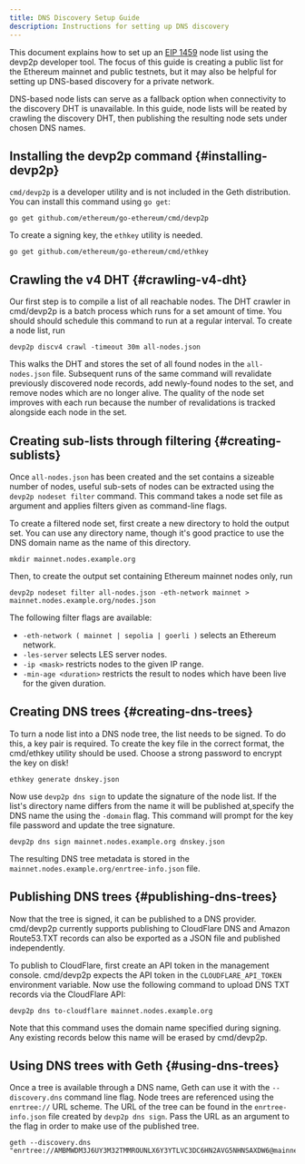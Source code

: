 ```yaml
---
title: DNS Discovery Setup Guide
description: Instructions for setting up DNS discovery
---
```


This document explains how to set up an [EIP 1459](https://eips.ethereum.org/EIPS/eip-1459) node list using the devp2p developer tool. The focus of this guide is creating a public list for the Ethereum mainnet and public testnets, but it may also be helpful for setting up DNS-based discovery for a private network.

DNS-based node lists can serve as a fallback option when connectivity to the discovery DHT is unavailable. In this guide, node lists will be reated by crawling the discovery DHT, then publishing the resulting node sets under chosen DNS names.

## Installing the devp2p command {#installing-devp2p}

`cmd/devp2p` is a developer utility and is not included in the Geth distribution. You can install this command using `go get`:

```shell
go get github.com/ethereum/go-ethereum/cmd/devp2p
```

To create a signing key, the `ethkey` utility is needed.

```shell
go get github.com/ethereum/go-ethereum/cmd/ethkey
```

## Crawling the v4 DHT {#crawling-v4-dht}

Our first step is to compile a list of all reachable nodes. The DHT crawler in cmd/devp2p is a batch process which runs for a set amount of time. You should should schedule this command to run at a regular interval. To create a node list, run

```shell
devp2p discv4 crawl -timeout 30m all-nodes.json
```

This walks the DHT and stores the set of all found nodes in the `all-nodes.json` file.
Subsequent runs of the same command will revalidate previously discovered node records,
add newly-found nodes to the set, and remove nodes which are no longer alive. The quality
of the node set improves with each run because the number of revalidations is tracked
alongside each node in the set.

## Creating sub-lists through filtering {#creating-sublists}

Once `all-nodes.json` has been created and the set contains a sizeable number of nodes,
useful sub-sets of nodes can be extracted using the `devp2p nodeset filter` command. This
command takes a node set file as argument and applies filters given as command-line flags.

To create a filtered node set, first create a new directory to hold the output set. You
can use any directory name, though it's good practice to use the DNS domain name as the
name of this directory.

```shell
mkdir mainnet.nodes.example.org
```

Then, to create the output set containing Ethereum mainnet nodes only, run

```shell
devp2p nodeset filter all-nodes.json -eth-network mainnet > mainnet.nodes.example.org/nodes.json
```

The following filter flags are available:

- `-eth-network ( mainnet | sepolia | goerli )` selects an Ethereum network.
- `-les-server` selects LES server nodes.
- `-ip <mask>` restricts nodes to the given IP range.
- `-min-age <duration>` restricts the result to nodes which have been live for the
  given duration.

## Creating DNS trees {#creating-dns-trees}

To turn a node list into a DNS node tree, the list needs to be signed. To do this, a key pair is required. To create the key file in the correct format, the cmd/ethkey utility should be used. Choose a strong password to encrypt the key on disk!

```shell
ethkey generate dnskey.json
```

Now use `devp2p dns sign` to update the signature of the node list. If the list's directory name differs from the name it will be published at,specify the DNS name the using the `-domain` flag. This command will prompt for the key file password and update the tree signature.

```shell
devp2p dns sign mainnet.nodes.example.org dnskey.json
```

The resulting DNS tree metadata is stored in the `mainnet.nodes.example.org/enrtree-info.json` file.

## Publishing DNS trees {#publishing-dns-trees}

Now that the tree is signed, it can be published to a DNS provider. cmd/devp2p currently supports publishing to CloudFlare DNS and Amazon Route53.TXT records can also be exported as a JSON file and published independently.

To publish to CloudFlare, first create an API token in the management console. cmd/devp2p expects the API token in the `CLOUDFLARE_API_TOKEN` environment variable. Now use the following command to upload DNS TXT records via the CloudFlare API:

```shell
devp2p dns to-cloudflare mainnet.nodes.example.org
```

Note that this command uses the domain name specified during signing. Any existing records below this name will be erased by cmd/devp2p.

## Using DNS trees with Geth {#using-dns-trees}

Once a tree is available through a DNS name, Geth can use it with the `--discovery.dns` command line flag. Node trees are referenced using the `enrtree://` URL scheme. The URL of the tree can be found in the `enrtree-info.json` file created by `devp2p dns sign`. Pass the URL as an argument to the flag in order to make use of the published tree.

```shell
geth --discovery.dns "enrtree://AMBMWDM3J6UY3M32TMMROUNLX6Y3YTLVC3DC6HN2AVG5NHNSAXDW6@mainnet.nodes.example.org"
```

